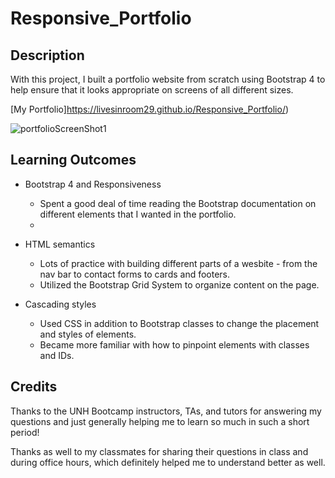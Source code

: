 # Responsive_Portfolio

## Description

With this project, I built a portfolio website from scratch using Bootstrap 4 to help ensure that it looks appropriate on screens of all different sizes.

[My Portfolio]https://livesinroom29.github.io/Responsive_Portfolio/)

![portfolioScreenShot1](https://user-images.githubusercontent.com/61219066/85971405-faad8780-b99a-11ea-87bf-52fd27e79fc6.jpg)


## Learning Outcomes

* Bootstrap 4 and Responsiveness
  * Spent a good deal of time reading the Bootstrap documentation on different elements that I wanted in the portfolio.
  *

* HTML semantics
  * Lots of practice with building different parts of a wesbite - from the nav bar to contact forms to cards and footers.
  * Utilized the Bootstrap Grid System to organize content on the page.


* Cascading styles
  * Used CSS in addition to Bootstrap classes to change the placement and styles of elements.
  * Became more familiar with how to pinpoint elements with classes and IDs.


## Credits

Thanks to the UNH Bootcamp instructors, TAs, and tutors for answering my questions and just generally helping me to learn so much in such a short period!

Thanks as well to my classmates for sharing their questions in class and during office hours, which definitely helped me to understand better as well.

